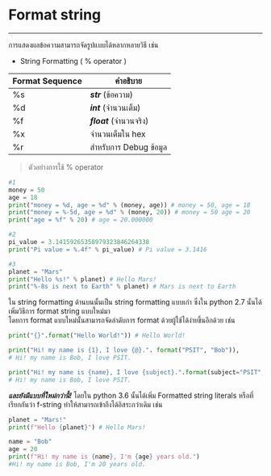 # Format string 

---

  การแสดงผลข้อความสามารถจัดรูปแบบได้หลากหลายวิธี เช่น
  
  * String Formatting ( % operator ) 
  
Format Sequence | คำอธิบาย |
-|-|
%s |***str*** (ข้อความ)|
%d |***int*** (จำนวนเต็ม)|
%f |***float*** (จำนวนจริง)|
%x |จำนวนเต็มใน hex|
%r |สำหรับการ Debug ข้อมูล|

> ตัวอย่างการใช้ % operator
```python
#1 
money = 50 
age = 18 
print("money = %d, age = %d" % (money, age)) # money = 50, age = 18 
print("money = %-5d, age = %d" % (money, 20)) # money = 50 age = 20 
print("age = %f" % 20) # age = 20.000000

#2
pi_value = 3.14159265358979323846264338 
print("Pi value = %.4f" % pi_value) # Pi value = 3.1416

#3 
planet = "Mars" 
print("Hello %s!" % planet) # Hello Mars! 
print("%-8s is next to Earth" % planet) # Mars is next to Earth

```
 
 ใน string formatting ด้านบนนั้นเป็น string formatting แบบเก่า ซึ่งใน python 2.7 นั้นได้เพิ่มวิธีการ format string แบบใหม่มา <br>
 โดยการ format แบบใหม่นั้นสามารถจัดลำดับการ format ด้วยผู้ใช้ได้ง่ายขึ้นอีกด้วย เช่น

```python
print("{}".format("Hello World!")) # Hello World!

print("Hi! my name is {1}, I love {@}.". format("PSIT", "Bob")), 
# Hi! my name is Bob, I love PSIT.

print("Hi! my name is {name}, I love {subject}.".format(subject="PSIT", name="Bob")) 
# Hi! my name is Bob, I love PSIT.
```

***และยังมีแบบที่ใหม่กว่านี้!***
โดยใน python 3.6 นั้นได้เพิ่ม Formatted string literals หรือที่เรียกกันว่า f-string ทำให้สามารถเข้าถึงได้อิสระกว่าเดิม เช่น
```python
planet = "Mars!" 
print(f"Hello {planet}") # Hello Mars!

name = "Bob" 
age = 20 
print(f"Hi! my name is {name}, I'm {age} years old.") 
#Hi! my name is Bob, I'm 20 years old.

```

